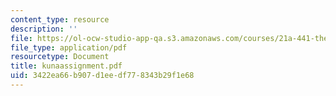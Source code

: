 ```yaml
---
content_type: resource
description: ''
file: https://ol-ocw-studio-app-qa.s3.amazonaws.com/courses/21a-441-the-conquest-of-america-spring-2004/3422ea66b907d1eedf778343b29f1e68_kunaassignment.pdf
file_type: application/pdf
resourcetype: Document
title: kunaassignment.pdf
uid: 3422ea66-b907-d1ee-df77-8343b29f1e68
---
```

